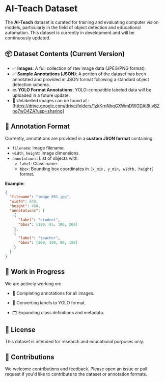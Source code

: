 # AI-Teach Dataset

The **AI-Teach** dataset is curated for training and evaluating computer vision models, particularly in the field of object detection and educational automation. This dataset is currently in development and will be continuously updated.

## 📦 Dataset Contents (Current Version)

- ✅ **Images**: A full collection of raw image data (JPEG/PNG format).
- ✅ **Sample Annotations (JSON)**: A portion of the dataset has been annotated and provided in JSON format following a standard object detection schema.
- 🔜 **YOLO Format Annotations**: YOLO-compatible labeled data will be uploaded in a future update.
- 🔗 Unlabelled images can be found at : [https://drive.google.com/drive/folders/1zkKrnNhqGXWmDWODAl8tjvBZho7wO4ZA?usp=sharing]

## 🧾 Annotation Format

Currently, annotations are provided in a **custom JSON format** containing:
- `filename`: Image filename.
- `width`, `height`: Image dimensions.
- `annotations`: List of objects with:
  - `label`: Class name.
  - `bbox`: Bounding box coordinates in `[x_min, y_min, width, height]` format.

**Example:**
```json
{
  "filename": "image_001.jpg",
  "width": 640,
  "height": 480,
  "annotations": [
    {
      "label": "student",
      "bbox": [120, 85, 100, 200]
    },
    {
      "label": "teacher",
      "bbox": [300, 100, 90, 180]
    }
  ]
}
```
## 🚧 Work in Progress
We are actively working on:

- 🔄 Completing annotations for all images.

- 🔁 Converting labels to YOLO format.

- 🗂️ Expanding class definitions and metadata.

## 📜 License
This dataset is intended for research and educational purposes only. 

## 🤝 Contributions
We welcome contributions and feedback. Please open an issue or pull request if you'd like to contribute to the dataset or annotation formats.
